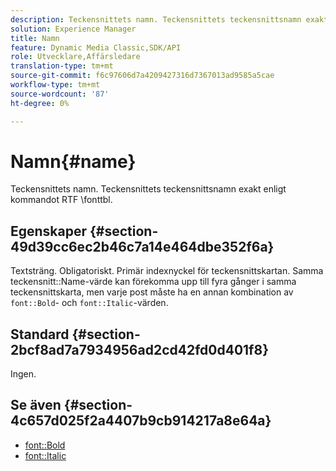 ```yaml
---
description: Teckensnittets namn. Teckensnittets teckensnittsnamn exakt enligt kommandot RTF \fonttbl.
solution: Experience Manager
title: Namn
feature: Dynamic Media Classic,SDK/API
role: Utvecklare,Affärsledare
translation-type: tm+mt
source-git-commit: f6c97606d7a4209427316d7367013ad9585a5cae
workflow-type: tm+mt
source-wordcount: '87'
ht-degree: 0%

---
```



# Namn{#name}

Teckensnittets namn. Teckensnittets teckensnittsnamn exakt enligt kommandot RTF \fonttbl.

## Egenskaper {#section-49d39cc6ec2b46c7a14e464dbe352f6a}

Textsträng. Obligatoriskt. Primär indexnyckel för teckensnittskartan. Samma teckensnitt::Name-värde kan förekomma upp till fyra gånger i samma teckensnittskarta, men varje post måste ha en annan kombination av `font::Bold`- och `font::Italic`-värden.

## Standard {#section-2bcf8ad7a7934956ad2cd42fd0d401f8}

Ingen.

## Se även {#section-4c657d025f2a4407b9cb914217a8e64a}

* [font::Bold](r-bold-font.md#reference_F7B017EF67574A29ABFC3954AB64159C)
* [font::Italic](r-italic-font.md#reference_DC04A532B34A41AF81B0B9644ACFAAD6)
